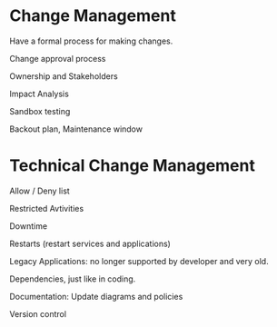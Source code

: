 # Change Management

Have a formal process for making changes.

Change approval process

Ownership and Stakeholders

Impact Analysis

Sandbox testing

Backout plan, Maintenance window

# Technical Change Management

Allow / Deny list

Restricted Avtivities

Downtime

Restarts (restart services and applications)

Legacy Applications: no longer supported by developer and very old.

Dependencies, just like in coding.

Documentation: Update diagrams and policies

Version control